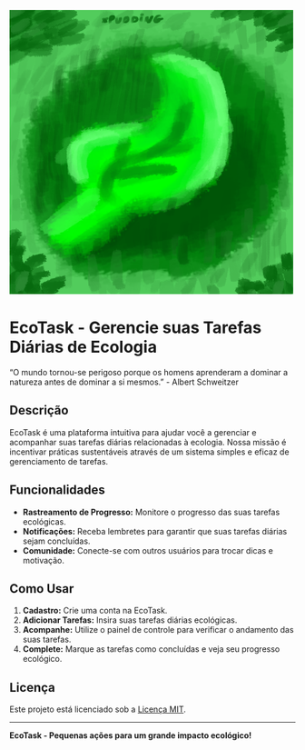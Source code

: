 
![logo do EcoTask](imagens/logo_github-drawing_for_Xpudding.png)
# EcoTask - Gerencie suas Tarefas Diárias de Ecologia

“O mundo tornou-se perigoso porque os homens aprenderam a dominar a natureza antes de dominar a si mesmos.”  - Albert Schweitzer

## Descrição
EcoTask é uma plataforma intuitiva para ajudar você a gerenciar e acompanhar suas tarefas diárias relacionadas à ecologia. Nossa missão é incentivar práticas sustentáveis através de um sistema simples e eficaz de gerenciamento de tarefas.

## Funcionalidades
- **Rastreamento de Progresso:** Monitore o progresso das suas tarefas ecológicas.
- **Notificações:** Receba lembretes para garantir que suas tarefas diárias sejam concluídas.
- **Comunidade:** Conecte-se com outros usuários para trocar dicas e motivação.

## Como Usar
1. **Cadastro:** Crie uma conta na EcoTask.
2. **Adicionar Tarefas:** Insira suas tarefas diárias ecológicas.
3. **Acompanhe:** Utilize o painel de controle para verificar o andamento das suas tarefas.
4. **Complete:** Marque as tarefas como concluídas e veja seu progresso ecológico.

## Licença
Este projeto está licenciado sob a [Licença MIT](LICENSE).

---

**EcoTask - Pequenas ações para um grande impacto ecológico!**
